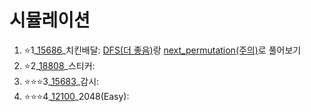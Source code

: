 # 시뮬레이션
1. ⭐1_[15686](https://www.acmicpc.net/problem/15686)_치킨배달: [DFS(더 좋음)](https://github.com/Jinsun-Lee/Algorithm-template/blob/master/H8_simulation/1_15686_DFS.cpp)랑 [next_permutation(주의)](https://github.com/Jinsun-Lee/Algorithm-template/blob/master/H8_simulation/1_15686_STL.cpp)로 풀어보기
2. ⭐2_[18808](https://www.acmicpc.net/problem/18808)_스티커:
3. ⭐⭐⭐3_[15683](https://www.acmicpc.net/problem/15683)_감시:
4. ⭐⭐⭐4_[12100](https://www.acmicpc.net/problem/12100)_2048(Easy):

<br>

